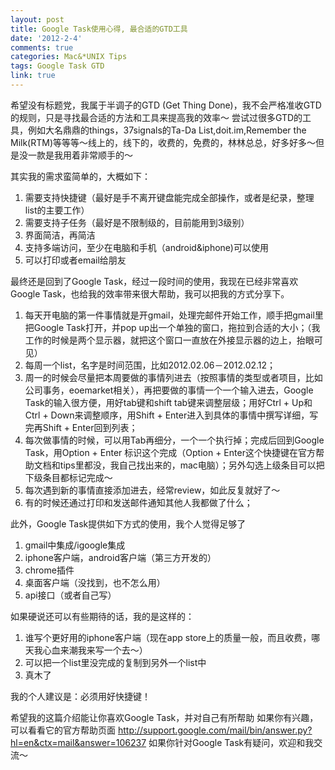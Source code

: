 ```yaml
---
layout: post
title: Google Task使用心得, 最合适的GTD工具
date: '2012-2-4'
comments: true
categories: Mac&*UNIX Tips
tags: Google Task GTD
link: true
---
```

希望没有标题党，我属于半调子的GTD (Get Thing Done)，我不会严格准收GTD的规则，只是寻找最合适的方法和工具来提高我的效率～
尝试过很多GTD的工具，例如大名鼎鼎的things，37signals的Ta-Da List,doit.im,Remember the Milk(RTM)等等等～线上的，线下的，收费的，免费的，林林总总，好多好多～但是没一款是我用着非常顺手的～

其实我的需求蛮简单的，大概如下：
1. 需要支持快捷键（最好是手不离开键盘能完成全部操作，或者是纪录，整理list的主要工作）
2. 需要支持子任务（最好是不限制级的，目前能用到3级别）
3. 界面简洁，再简洁
4. 支持多端访问，至少在电脑和手机（android&iphone)可以使用
5. 可以打印或者email给朋友

最终还是回到了Google Task，经过一段时间的使用，我现在已经非常喜欢Google Task，也给我的效率带来很大帮助，我可以把我的方式分享下。
1. 每天开电脑的第一件事情就是开gmail，处理完邮件开始工作，顺手把gmail里把Google Task打开，并pop up出一个单独的窗口，拖拉到合适的大小；（我工作的时候是两个显示器，就把这个窗口一直放在外接显示器的边上，抬眼可见）
2. 每周一个list，名字是时间范围，比如2012.02.06－2012.02.12；
3. 周一的时候会尽量把本周要做的事情列进去（按照事情的类型或者项目，比如公司事务，eoemarket相关），再把要做的事情一个一个输入进去，Google Task的输入很方便，用好tab键和shift tab键来调整层级；用好Ctrl + Up和Ctrl + Down来调整顺序，用Shift + Enter进入到具体的事情中撰写详细，写完再Shift + Enter回到列表；
4. 每次做事情的时候，可以用Tab再细分，一个一个执行掉；完成后回到Google Task，用Option + Enter 标识这个完成（Option + Enter这个快捷键在官方帮助文档和tips里都没，我自己找出来的，mac电脑）；另外勾选上级条目可以把下级条目都标记完成～
5. 每次遇到新的事情直接添加进去，经常review，如此反复就好了～
6. 有的时候还通过打印和发送邮件通知其他人我都做了什么；

此外，Google Task提供如下方式的使用，我个人觉得足够了
1. gmail中集成/igoogle集成
2. iphone客户端，android客户端（第三方开发的）
3. chrome插件
4. 桌面客户端（没找到，也不怎么用）
5. api接口（或者自己写）

如果硬说还可以有些期待的话，我的是这样的：
1. 谁写个更好用的iphone客户端（现在app store上的质量一般，而且收费，哪天我心血来潮我来写一个去～）
2. 可以把一个list里没完成的复制到另外一个list中
3. 真木了

我的个人建议是：必须用好快捷键！

希望我的这篇介绍能让你喜欢Google Task，并对自己有所帮助
如果你有兴趣，可以看看它的官方帮助页面
http://support.google.com/mail/bin/answer.py?hl=en&ctx=mail&answer=106237
如果你针对Google Task有疑问，欢迎和我交流～
